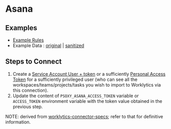 # Asana

## Examples

- [Example Rules](asana.yaml)
- Example Data : [original](example-api-responses/original) |
  [sanitized](example-api-responses/sanitized)

## Steps to Connect

1. Create a [Service Account User + token](https://asana.com/guide/help/premium/service-accounts) or
   a sufficiently [Personal Access Token](https://developers.asana.com/docs/personal-access-token)
   for a sufficiently privileged user (who can see all the workspaces/teams/projects/tasks you wish
   to import to Worklytics via this connection).
2. Update the content of `PSOXY_ASANA_ACCESS_TOKEN` variable or `ACCESS_TOKEN` environment variable
   with the token value obtained in the previous step.

NOTE: derived from
[worklytics-connector-specs](../../../infra/modules/worklytics-connector-specs/main.tf); refer to
that for definitive information.
